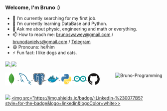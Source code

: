 ### Welcome, I'm Bruno :)
- 🔭 I’m currently searching for my first job.
- 🌱 I’m currently learning DataBase and Python.
- 💬 Ask me about physic, engineering and math or everything.
- 📫 How to reach me: brunoswawey@gmail.com / brunodanielvs@gmail.com / [Telegram](https://t.me/brunodanielvs)
- 😄 Pronouns: he/him
- ⚡ Fun fact: I like dogs and cats.

<div>
  <a href="https://github.com/brunodanielvs">
  <img height="180em" src="https://github-readme-stats.vercel.app/api?username=brunodanielvs&show_icons=true&theme=shades-of-purple&include_all_commits=true&count_private=true"/>
  <img height="180em" src="https://github-readme-stats.vercel.app/api/top-langs/?username=brunodanielvs&layout=compact&langs_count=7&theme=shades-of-purple"/>
</div>
<div style="display: inline_block"><br>
  <img align="center" alt="Bruno-Mongodb" height="40" width="40" src="https://raw.githubusercontent.com/devicons/devicon/master/icons/mongodb/mongodb-original.svg">
  <img align="center" alt="Bruno-Mysql" height="40" width="40" src="https://raw.githubusercontent.com/devicons/devicon/master/icons/mysql/mysql-original.svg">
  <img align="center" alt="Bruno-Postgressql" height="40" width="40" src="https://raw.githubusercontent.com/devicons/devicon/master/icons/postgresql/postgresql-original.svg">
  <img align="center" alt="Bruno-Docker" height="40" width="40" src="https://raw.githubusercontent.com/devicons/devicon/master/icons/docker/docker-original.svg">
  <img align="center" alt="Bruno-Python" height="40" width="40" src="https://raw.githubusercontent.com/devicons/devicon/master/icons/python/python-original.svg">
  <img align="center" alt="Bruno-Arduino" height="40" width="40" src="https://raw.githubusercontent.com/devicons/devicon/master/icons/arduino/arduino-original.svg">
  <img align="center" alt="Bruno-Github" height="40" width="40" src="https://raw.githubusercontent.com/devicons/devicon/master/icons/github/github-original.svg">
  <img align="right" alt="Bruno-Programming" src="https://cdn.discordapp.com/attachments/775791181916536852/874669945064128592/58750142_60x60.gif">
</div>
  
  ##
  
  <a href="https://www.instagram.com/brx3s/" target="_blank"><img src="https://img.shields.io/badge/-Instagram-%23E4405F?style=for-the-badge&logo=instagram&logoColor=white"></a>
  <a href="https://www.linkedin.com/in/bruno-daniel-vieira-sena-59a3a5178/" target="_blank"><img src="https://img.shields.io/badge/-LinkedIn-%230077B5?style=for-the-badge&logo=linkedin&logoColor=white>></a>  
